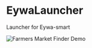 # EywaLauncher
Launcher for Eywa-smart

![Farmers Market Finder Demo](https://gifyu.com/image/EgIV)

